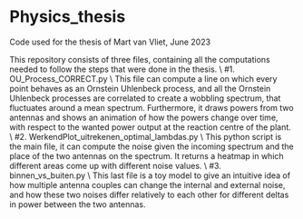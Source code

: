 # Physics_thesis
Code used for the thesis of Mart van Vliet, June 2023

This repository consists of three files, containing all the computations needed to follow the steps that were done in the thesis. \\
#1. OU_Process_CORRECT.py \\
This file can compute a line on which every point behaves as an Ornstein Uhlenbeck process, and all the Ornstein Uhlenbeck processes are correlated to create a wobbling spectrum, that fluctuates around a mean spectrum. Furthermore, it draws powers from two antennas and shows an animation of how the powers change over time, with respect to the wanted power output at the reaction centre of the plant. \\ 
#2. WerkendPlot_uitrekenen_optimal_lambdas.py \\
This python script is the main file, it can compute the noise given the incoming spectrum and the place of the two antennas on the spectrum. It returns a heatmap in which different areas come up with different noise values. \\
#3. binnen_vs_buiten.py \\ 
This last file is a toy model to give an intuitive idea of how multiple antenna couples can change the internal and external noise, and how these two noises differ relatively to each other for different deltas in power between the two antennas.
